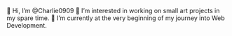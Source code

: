  👋 Hi, I’m @Charlie0909
 👀 I’m interested in working on small art projects in my spare time.
🌱 I’m currently at the very beginning of my journey into Web Development. 


<!---
Charlie0909/Charlie0909 is a ✨ special ✨ repository because its `README.md` (this file) appears on your GitHub profile.
You can click the Preview link to take a look at your changes.
--->

